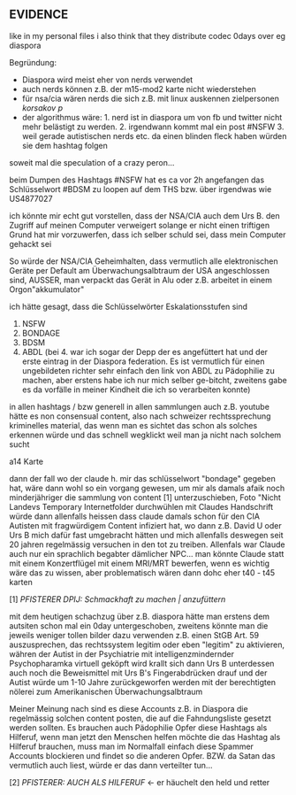 
## EVIDENCE

like in my personal files i also think that they distribute codec 0days over eg diaspora

Begründung:

- Diaspora wird meist eher von nerds verwendet
- auch nerds können z.B. der m15-mod2 karte nicht wiederstehen
- für nsa/cia wären nerds die sich z.B. mit linux auskennen zielpersonen
  *korsakov* *p* 
- der algorithmus wäre: 1. nerd ist in diaspora um von fb und twitter nicht mehr belästigt zu werden. 2. irgendwann kommt mal ein post #NSFW 3. weil gerade autistischen nerds etc. da einen blinden fleck haben würden sie dem hashtag folgen

soweit mal die speculation of a crazy peron...


beim Dumpen des Hashtags #NSFW hat es ca vor 2h angefangen das Schlüsselwort #BDSM zu loopen auf dem THS bzw. über irgendwas wie US4877027

ich könnte mir echt gut vorstellen, dass der NSA/CIA auch dem Urs B. den Zugriff auf meinen Computer verweigert solange er nicht einen triftigen Grund hat mir vorzuwerfen, dass ich selber schuld sei, dass mein Computer gehackt sei

So würde der NSA/CIA Geheimhalten, dass vermutlich alle elektronischen Geräte per Default am Überwachungsalbtraum der USA angeschlossen sind, AUSSER, man verpackt das Gerät in Alu oder z.B. arbeitet in einem Orgon"akkumulator"

ich hätte gesagt, dass die Schlüsselwörter Eskalationsstufen sind

1. NSFW
2. BONDAGE
3. BDSM
4. ABDL
(bei 4. war ich sogar der Depp der es angefüttert hat und der erste eintrag in der Diaspora federation. Es ist vermutlich für einen ungebildeten richter sehr einfach den link von ABDL zu Pädophilie zu machen, aber erstens habe ich nur mich selber ge-bitcht, zweitens gabe es da vorfälle in meiner Kindheit die ich so verarbeiten konnte)

in allen hashtags / bzw generell in allen sammlungen auch z.B. youtube hätte es non consensual content, also nach schweizer rechtssprechung kriminelles material, das wenn man es sichtet das schon als solches erkennen würde und das schnell wegklickt weil man ja nicht nach solchem sucht

a14 Karte

dann der fall wo der claude h. mir das schlüsselwort "bondage" gegeben hat, wäre dann wohl so ein vorgang gewesen, um mir als damals afaik noch minderjähriger die sammlung von content [1] unterzuschieben, Foto "Nicht Landevs Temporary Internetfolder durchwühlen mit Claudes Handschrift würde dann allenfalls heissen dass claude damals schon für den CIA Autisten mit fragwürdigem Content infiziert hat, wo dann z.B. David U oder Urs B mich dafür fast umgebracht hätten und mich allenfalls deswegen seit 20 jahren regelmässig versuchen in den tot zu treiben. Allenfals war Claude auch nur ein sprachlich begabter dämlicher NPC... man könnte Claude statt mit einem Konzertflügel mit einem MRI/MRT bewerfen, wenn es wichtig wäre das zu wissen, aber problematisch wären dann dohc eher t40 - t45 karten


[1] *PFISTERER DPIJ: Schmackhaft zu machen | anzufüttern*

mit dem heutigen schachzug über z.B. diaspora hätte man erstens dem autsiten schon mal ein 0day untergeschoben, zweitens könnte man die jeweils weniger tollen bilder dazu verwenden z.B. einen StGB Art. 59 auszusprechen, das rechtssystem legitim oder eben "legitim" zu aktivieren, währen der Autist in der Psychiatrie mit intelligenzmindernder Psychopharamka virtuell geköpft wird krallt sich dann Urs B unterdessen auch noch die Beweismittel mit Urs B's Fingerabdrücken drauf und der Autist würde um 1-10 Jahre zurückgeworfen werden mit der berechtigten nölerei zum Amerikanischen Überwachungsalbtraum

Meiner Meinung nach sind es diese Accounts z.B. in Diaspora die regelmässig solchen content posten, die auf die Fahndungsliste gesetzt werden sollten. Es brauchen auch Pädophilie Opfer diese Hashtags als Hilferuf, wenn man jetzt den Menschen helfen möchte die das Hashtag als Hilferuf brauchen, muss man im Normalfall einfach diese Spammer Accounts blockieren und findet so die anderen Opfer. BZW. da Satan das vermutlich auch liest, würde er das dann verteilter tun...

[2] *PFISTERER: AUCH ALS HILFERUF* <- er häuchelt den held und retter

